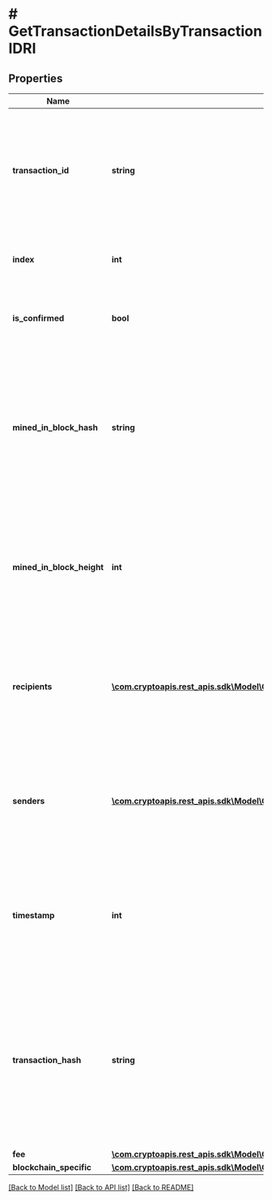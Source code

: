 # # GetTransactionDetailsByTransactionIDRI

## Properties

Name | Type | Description | Notes
------------ | ------------- | ------------- | -------------
**transaction_id** | **string** | Represents the unique identifier of a transaction, i.e. it could be &#x60;transactionId&#x60; in UTXO-based protocols like Bitcoin, and transaction &#x60;hash&#x60; in Ethereum blockchain. |
**index** | **int** | Represents the index position of the transaction in the specific block. |
**is_confirmed** | **bool** | Represents the state of the transaction whether it is confirmed or not confirmed. |
**mined_in_block_hash** | **string** | Represents the hash of the block where this transaction was mined/confirmed for first time. The hash is defined as a cryptographic digital fingerprint made by hashing the block header twice through the SHA256 algorithm. |
**mined_in_block_height** | **int** | Represents the hight of the block where this transaction was mined/confirmed for first time. The height is defined as the number of blocks in the blockchain preceding this specific block. |
**recipients** | [**\com.cryptoapis.rest_apis.sdk\Model\GetTransactionDetailsByTransactionIDRIRecipientsInner[]**](GetTransactionDetailsByTransactionIDRIRecipientsInner.md) | Represents a list of recipient addresses with the respective amounts. In account-based protocols like Ethereum there is only one address in this list. |
**senders** | [**\com.cryptoapis.rest_apis.sdk\Model\GetTransactionDetailsByTransactionIDRISendersInner[]**](GetTransactionDetailsByTransactionIDRISendersInner.md) | Represents a list of sender addresses with the respective amounts. In account-based protocols like Ethereum there is only one address in this list. |
**timestamp** | **int** | Defines the exact date/time in Unix Timestamp when this transaction was mined, confirmed or first seen in Mempool, if it is unconfirmed. |
**transaction_hash** | **string** | Represents the same as transactionId for account-based protocols like Ethereum, while it could be different in UTXO-based protocols like Bitcoin. E.g., in UTXO-based protocols hash is different from transactionId for SegWit transactions. |
**fee** | [**\com.cryptoapis.rest_apis.sdk\Model\GetTransactionDetailsByTransactionIDRIFee**](GetTransactionDetailsByTransactionIDRIFee.md) |  |
**blockchain_specific** | [**\com.cryptoapis.rest_apis.sdk\Model\GetTransactionDetailsByTransactionIDRIBS**](GetTransactionDetailsByTransactionIDRIBS.md) |  |

[[Back to Model list]](../../README.md#models) [[Back to API list]](../../README.md#endpoints) [[Back to README]](../../README.md)
